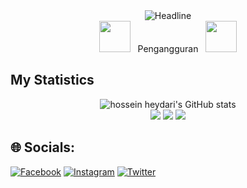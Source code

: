  <div>
    <div align=center>
        <img src="https://readme-typing-svg.herokuapp.com?color=%8F00FF&size=32&center=true&vCenter=true&width=600&height=50&lines=Hi+I'm+IkbalKhz;Student+Informatika;Universitas+Sulawesi+Barat" alt="Headline" />
     <br>
     <img src="https://user-images.githubusercontent.com/74038190/213844263-a8897a51-32f4-4b3b-b5c2-e1528b89f6f3.png" width="50px" /> &nbsp; Pengangguran &nbsp; <img src="https://user-images.githubusercontent.com/74038190/213844263-a8897a51-32f4-4b3b-b5c2-e1528b89f6f3.png" width="50px" />
    </div>
 </div>
 

## My Statistics
<p align="center">
  <img src="https://github-readme-stats.vercel.app/api?username=IkbalKhz&show_icons=true&include_all_commits=true&theme=monokai" alt="hossein heydari's GitHub stats" /><br />
  <img src="https://github-readme-streak-stats.herokuapp.com/?user=IkbalKhz&theme=monokai"/>
  <img src="https://github-readme-stats-eight-theta.vercel.app/api/top-langs/?username=IkbalKhz&layout=compact&langs_count=8&theme=monokai"/>
  <img src="https://github-readme-stats.vercel.app/api/top-langs/?username=IkbalKhz&layout=compact&theme=monokai&langs_count=12"/><br />
</p>


## 🌐 Socials:
[![Facebook](https://img.shields.io/badge/Facebook-%231877F2.svg?logo=Facebook&logoColor=white)](https://facebook.com/https://web.facebook.com/profile.php?id=100090807258093) [![Instagram](https://img.shields.io/badge/Instagram-%23E4405F.svg?logo=Instagram&logoColor=white)](https://instagram.com/https://www.instagram.com/ikbalkhz_/) [![Twitter](https://img.shields.io/badge/Twitter-%231DA1F2.svg?logo=Twitter&logoColor=white)](https://twitter.com/https://twitter.com/IkbalKhz) 

<!-- Proudly created with GPRM ( https://gprm.itsvg.in ) -->
